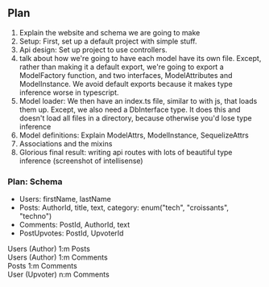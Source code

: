 ## Plan

1. Explain the website and schema we are going to make
2. Setup: First, set up a default project with simple stuff.
3. Api design: Set up project to use controllers.
4. talk about how we're going to have each model have its own file. Except, rather than making it a default export, we're going to export a ModelFactory function, and two interfaces, ModelAttributes and ModelInstance. We avoid default exports because it makes type inference worse in typescript.
5. Model loader: We then have an index.ts file, similar to with js, that loads them up. Except, we also need a DbInterface type. It does this and doesn't load all files in a directory, because otherwise you'd lose type inference
6. Model definitions: Explain ModelAttrs, ModelInstance, SequelizeAttrs
7. Associations and the mixins
8. Glorious final result: writing api routes with lots of beautiful type inference (screenshot of intellisense)

### Plan:  Schema

- Users: firstName, lastName
- Posts: AuthorId, title, text, category: enum("tech", "croissants", "techno")
- Comments: PostId, AuthorId, text
- PostUpvotes: PostId, UpvoterId

Users (Author) 1:m Posts  
Users (Author) 1:m Comments  
Posts 1:m Comments  
User (Upvoter) n:m Comments